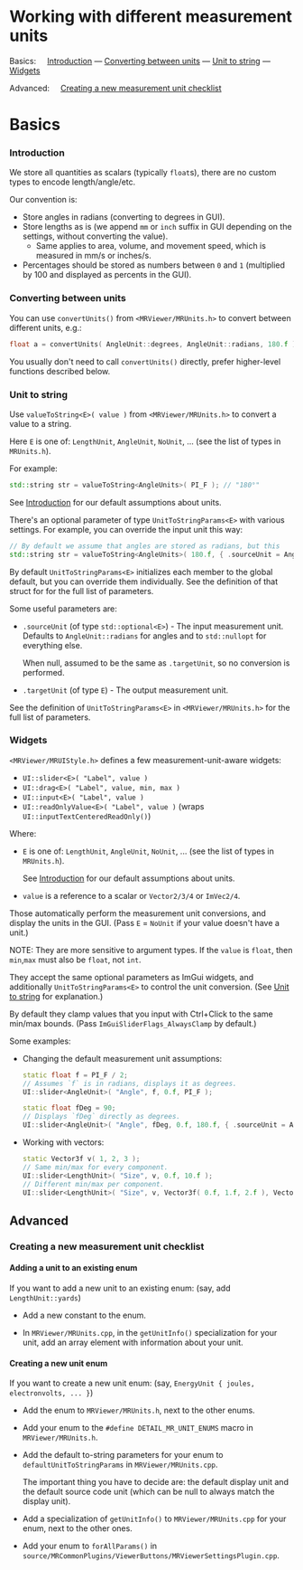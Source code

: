 # Working with different measurement units

Basics: &nbsp; &nbsp; [Introduction](#introduction) — [Converting between units](#converting-between-units) — [Unit to string](#unit-to-string) — [Widgets](#widgets)

Advanced: &nbsp; &nbsp; [Creating a new measurement unit checklist](#creating-a-new-measurement-unit-checklist)

# Basics

### Introduction

We store all quantities as scalars (typically `float`s), there are no custom types to encode length/angle/etc.

Our convention is:
* Store angles in radians (converting to degrees in GUI).
* Store lengths as is (we append `mm` or `inch` suffix in GUI depending on the settings, without converting the value).
  * Same applies to area, volume, and movement speed, which is measured in mm/s or inches/s.
* Percentages should be stored as numbers between `0` and `1` (multiplied by 100 and displayed as percents in the GUI).

### Converting between units

You can use `convertUnits()` from `<MRViewer/MRUnits.h>` to convert between different units, e.g.:
```cpp
float a = convertUnits( AngleUnit::degrees, AngleUnit::radians, 180.f ); // a == pi
```
You usually don't need to call `convertUnits()` directly, prefer higher-level functions described below.

### Unit to string

Use `valueToString<E>( value )` from `<MRViewer/MRUnits.h>` to convert a value to a string.

Here `E` is one of: `LengthUnit`, `AngleUnit`, `NoUnit`, ... (see the list of types in `MRUnits.h`).

For example:
```cpp
std::string str = valueToString<AngleUnits>( PI_F ); // "180°"
```

See [Introduction](#introduction) for our default assumptions about units.

There's an optional parameter of type `UnitToStringParams<E>` with various settings. For example, you can override the input unit this way:

```cpp
// By default we assume that angles are stored as radians, but this
std::string str = valueToString<AngleUnits>( 180.f, { .sourceUnit = AngleUnit::degrees } ); // "180°"
```

By default `UnitToStringParams<E>` initializes each member to the global default, but you can override them individually. See the definition of that struct for for the full list of parameters.

Some useful parameters are:

* `.sourceUnit` (of type `std::optional<E>`) - The input measurement unit. Defaults to `AngleUnit::radians` for angles and to `std::nullopt` for everything else.

    When null, assumed to be the same as `.targetUnit`, so no conversion is performed.

* `.targetUnit` (of type `E`) - The output measurement unit.

See the definition of `UnitToStringParams<E>` in `<MRViewer/MRUnits.h>` for the full list of parameters.

### Widgets

`<MRViewer/MRUIStyle.h>` defines a few measurement-unit-aware widgets:

* `UI::slider<E>( "Label", value )`
* `UI::drag<E>( "Label", value, min, max )`
* `UI::input<E>( "Label", value )`
* `UI::readOnlyValue<E>( "Label", value )` (wraps `UI::inputTextCenteredReadOnly()`)

Where:

* `E` is one of: `LengthUnit`, `AngleUnit`, `NoUnit`, ... (see the list of types in `MRUnits.h`).

  See [Introduction](#introduction) for our default assumptions about units.

* `value` is a reference to a scalar or `Vector2/3/4` or `ImVec2/4`.

Those automatically perform the measurement unit conversions, and display the units in the GUI. (Pass `E` = `NoUnit` if your value doesn't have a unit.)

NOTE: They are more sensitive to argument types. If the `value` is `float`, then `min`,`max` must also be `float`, not `int`.

They accept the same optional parameters as ImGui widgets, and additionally `UnitToStringParams<E>` to control the unit conversion. (See [Unit to string](#unit-to-string) for explanation.)

By default they clamp values that you input with Ctrl+Click to the same min/max bounds. (Pass `ImGuiSliderFlags_AlwaysClamp` by default.)

Some examples:

* Changing the default measurement unit assumptions:

  ```cpp
  static float f = PI_F / 2;
  // Assumes `f` is in radians, displays it as degrees.
  UI::slider<AngleUnit>( "Angle", f, 0.f, PI_F );

  static float fDeg = 90;
  // Displays `fDeg` directly as degrees.
  UI::slider<AngleUnit>( "Angle", fDeg, 0.f, 180.f, { .sourceUnit = AngleUnit::degrees } );
  ```

* Working with vectors:
  ```cpp
  static Vector3f v( 1, 2, 3 );
  // Same min/max for every component.
  UI::slider<LengthUnit>( "Size", v, 0.f, 10.f );
  // Different min/max per component.
  UI::slider<LengthUnit>( "Size", v, Vector3f( 0.f, 1.f, 2.f ), Vector3f( 10.f, 11.f, 12.f ) );
  ```

## Advanced

### Creating a new measurement unit checklist

#### Adding a unit to an existing enum

If you want to add a new unit to an existing enum: (say, add `LengthUnit::yards`)

* Add a new constant to the enum.

* In `MRViewer/MRUnits.cpp`, in the `getUnitInfo()` specialization for your unit, add an array element with information about your unit.

#### Creating a new unit enum

If you want to create a new unit enum: (say, `EnergyUnit { joules, electronvolts, ... }`)

* Add the enum to `MRViewer/MRUnits.h`, next to the other enums.
* Add your enum to the `#define DETAIL_MR_UNIT_ENUMS` macro in `MRViewer/MRUnits.h`.
* Add the default to-string parameters for your enum to `defaultUnitToStringParams` in `MRViewer/MRUnits.cpp`.

  The important thing you have to decide are: the default display unit and the default source code unit (which can be null to always match the display unit).

* Add a specialization of `getUnitInfo()` to `MRViewer/MRUnits.cpp` for your enum, next to the other ones.

* Add your enum to `forAllParams()` in `source/MRCommonPlugins/ViewerButtons/MRViewerSettingsPlugin.cpp`.
